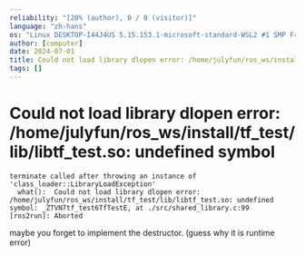 ```yaml
---
reliability: "[20% (author), 0 / 0 (visitor)]"
language: "zh-hans"
os: "Linux DESKTOP-I44J4US 5.15.153.1-microsoft-standard-WSL2 #1 SMP Fri Mar 29 23:14:13 UTC 2024 x86_64 x86_64 x86_64 GNU/Linux"
author: [computer]
date: 2024-07-01
title: Could not load library dlopen error: /home/julyfun/ros_ws/install/tf_test/lib/libtf_test.so: undefined symbol
tags: []
---
```


# Could not load library dlopen error: /home/julyfun/ros_ws/install/tf_test/lib/libtf_test.so: undefined symbol

```
terminate called after throwing an instance of 'class_loader::LibraryLoadException'
  what():  Could not load library dlopen error: /home/julyfun/ros_ws/install/tf_test/lib/libtf_test.so: undefined symbol: _ZTVN7tf_test6TfTestE, at ./src/shared_library.c:99
[ros2run]: Aborted
```

maybe you forget to implement the destructor. (guess why it is runtime error)

